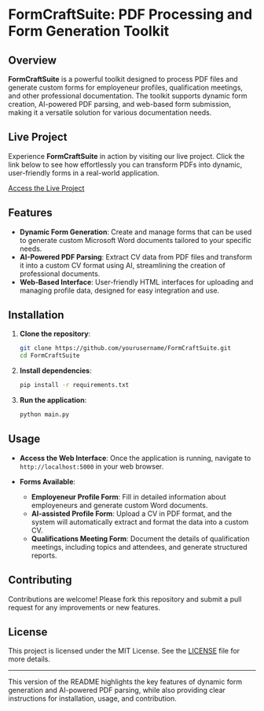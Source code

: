 # FormCraftSuite: PDF Processing and Form Generation Toolkit

## Overview

**FormCraftSuite** is a powerful toolkit designed to process PDF files and generate custom forms for employeneur profiles, qualification meetings, and other professional documentation. The toolkit supports dynamic form creation, AI-powered PDF parsing, and web-based form submission, making it a versatile solution for various documentation needs.

## Live Project

Experience **FormCraftSuite** in action by visiting our live project. Click the link below to see how effortlessly you can transform PDFs into dynamic, user-friendly forms in a real-world application.

[Access the Live Project](https://www.employeneurs-id.com/)

## Features

- **Dynamic Form Generation**: Create and manage forms that can be used to generate custom Microsoft Word documents tailored to your specific needs.
- **AI-Powered PDF Parsing**: Extract CV data from PDF files and transform it into a custom CV format using AI, streamlining the creation of professional documents.
- **Web-Based Interface**: User-friendly HTML interfaces for uploading and managing profile data, designed for easy integration and use.

## Installation

1. **Clone the repository**:
   ```bash
   git clone https://github.com/yourusername/FormCraftSuite.git
   cd FormCraftSuite
   ```

2. **Install dependencies**:
   ```bash
   pip install -r requirements.txt
   ```

3. **Run the application**:
   ```bash
   python main.py
   ```

## Usage

- **Access the Web Interface**:
  Once the application is running, navigate to `http://localhost:5000` in your web browser.
  
- **Forms Available**:
  - **Employeneur Profile Form**: Fill in detailed information about employeneurs and generate custom Word documents.
  - **AI-assisted Profile Form**: Upload a CV in PDF format, and the system will automatically extract and format the data into a custom CV.
  - **Qualifications Meeting Form**: Document the details of qualification meetings, including topics and attendees, and generate structured reports.

## Contributing

Contributions are welcome! Please fork this repository and submit a pull request for any improvements or new features.

## License

This project is licensed under the MIT License. See the [LICENSE](LICENSE) file for more details.

---

This version of the README highlights the key features of dynamic form generation and AI-powered PDF parsing, while also providing clear instructions for installation, usage, and contribution.